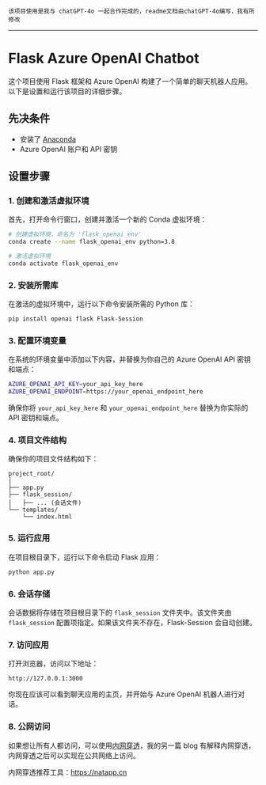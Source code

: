 `该项目使用是我与 chatGPT-4o 一起合作完成的，readme文档由chatGPT-4o编写，我有所修改`

---

# Flask Azure OpenAI Chatbot

这个项目使用 Flask 框架和 Azure OpenAI 构建了一个简单的聊天机器人应用。以下是设置和运行该项目的详细步骤。

## 先决条件

- 安装了 [Anaconda](https://www.anaconda.com/products/distribution)
- Azure OpenAI 账户和 API 密钥

## 设置步骤

### 1. 创建和激活虚拟环境

首先，打开命令行窗口，创建并激活一个新的 Conda 虚拟环境：

```sh
# 创建虚拟环境，命名为 'flask_openai_env'
conda create --name flask_openai_env python=3.8

# 激活虚拟环境
conda activate flask_openai_env
```

### 2. 安装所需库

在激活的虚拟环境中，运行以下命令安装所需的 Python 库：

```sh
pip install openai flask Flask-Session
```

### 3. 配置环境变量

在系统的环境变量中添加以下内容，并替换为你自己的 Azure OpenAI API 密钥和端点：

```sh
AZURE_OPENAI_API_KEY=your_api_key_here
AZURE_OPENAI_ENDPOINT=https://your_openai_endpoint_here
```

确保你将 `your_api_key_here` 和 `your_openai_endpoint_here` 替换为你实际的 API 密钥和端点。

### 4. 项目文件结构

确保你的项目文件结构如下：

```
project_root/
│
├── app.py
├── flask_session/
│   ├── ... (会话文件)
└── templates/
    └── index.html
```

### 5. 运行应用

在项目根目录下，运行以下命令启动 Flask 应用：

```sh
python app.py
```

### 6. 会话存储

会话数据将存储在项目根目录下的 `flask_session` 文件夹中。该文件夹由 `flask_session` 配置项指定。如果该文件夹不存在，Flask-Session 会自动创建。

### 7. 访问应用

打开浏览器，访问以下地址：

```
http://127.0.0.1:3000
```

你现在应该可以看到聊天应用的主页，并开始与 Azure OpenAI 机器人进行对话。

### 8. 公网访问

如果想让所有人都访问，可以使用[内网穿透](https://www.freecodecamp.org/chinese/news/intranet-penetration/)，我的另一篇 blog 有解释内网穿透，内网穿透之后可以实现在公共网络上访问。

内网穿透推荐工具：https://natapp.cn
